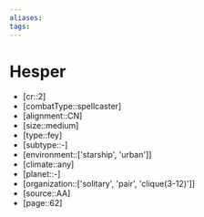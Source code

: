 ```yaml
---
aliases: 
tags: 
---
```


# Hesper

- [cr::2]
- [combatType::spellcaster]
- [alignment::CN]
- [size::medium]
- [type::fey]
- [subtype::-]
- [environment::['starship', 'urban']]
- [climate::any]
- [planet::-]
- [organization::['solitary', 'pair', 'clique(3-12)']]
- [source::AA]
- [page::62]
